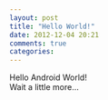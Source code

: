 ```yaml
---
layout: post
title: "Hello World!"
date: 2012-12-04 20:21
comments: true
categories: 
---
```


Hello Android World!   
Wait a little more&hellip;